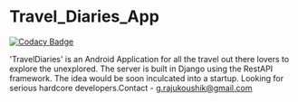 # Travel_Diaries_App

[![Codacy Badge](https://api.codacy.com/project/badge/Grade/55a7e257cdda49e3a328c9643a50fbaa)](https://www.codacy.com/app/RajuKoushik/Travel_Diaries_App?utm_source=github.com&utm_medium=referral&utm_content=RajuKoushik/Travel_Diaries_App&utm_campaign=badger)

'TravelDiaries' is an Android Application for all the travel out there lovers to explore the unexplored. The server is built in Django using the RestAPI framework. The idea would be soon inculcated into a startup. Looking for serious hardcore developers.Contact - g.rajukoushik@gmail.com
